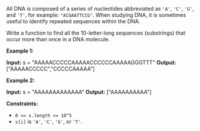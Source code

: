 
All DNA is composed of a series of nucleotides abbreviated as  `'A'`,  `'C'`,  `'G'`, and  `'T'`, for example:  `"ACGAATTCCG"`. When studying DNA, it is sometimes useful to identify repeated sequences within the DNA.

Write a function to find all the 10-letter-long sequences (substrings) that occur more than once in a DNA molecule.

**Example 1:**

**Input:** s = "AAAAACCCCCAAAAACCCCCCAAAAAGGGTTT"
**Output:** ["AAAAACCCCC","CCCCCAAAAA"]

**Example 2:**

**Input:** s = "AAAAAAAAAAAAA"
**Output:** ["AAAAAAAAAA"]

**Constraints:**

-   `0 <= s.length <= 10^5`
-   `s[i]`  is  `'A'`,  `'C'`,  `'G'`, or  `'T'`.
